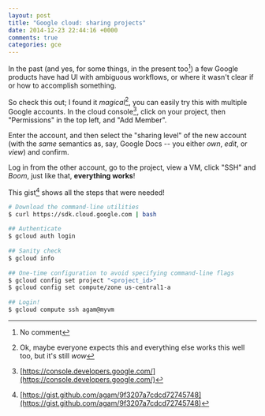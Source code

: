 ```yaml
---
layout: post
title: "Google cloud: sharing projects"
date: 2014-12-23 22:44:16 +0000
comments: true
categories: gce
---
```


In the past (and yes, for some things, in the present too[^1]) a few Google products have had UI with ambiguous workflows, or where it wasn't clear if or how to accomplish something.

So check this out; I found it _magical_[^2], you can easily try this with multiple Google accounts. In the cloud console[^3], click on your project, then "Permissions" in the top left, and "Add Member".

Enter the account, and then select the "sharing level" of the new account (with the _same_ semantics as, say, Google Docs -- you either _own_, _edit_, or _view_) and confirm.

Log in from the other account, go to the project, view a VM, click "SSH" and _Boom_, just like that, **everything works**!

This gist[^4] shows all the steps that were needed!

```sh
# Download the command-line utilities
$ curl https://sdk.cloud.google.com | bash
 
## Authenticate
$ gcloud auth login
 
## Sanity check
$ gcloud info
 
## One-time configuration to avoid specifying command-line flags
$ gcloud config set project "<project_id>"
$ gcloud config set compute/zone us-central1-a
 
## Login!
$ gcloud compute ssh agam@myvm
```

[^1]: No comment
[^2]: Ok, maybe everyone expects this and everything else works this well too, but it's still _wow_
[^3]: [https://console.developers.google.com/](https://console.developers.google.com/)
[^4]: [https://gist.github.com/agam/9f3207a7cdcd72745748](https://gist.github.com/agam/9f3207a7cdcd72745748)
